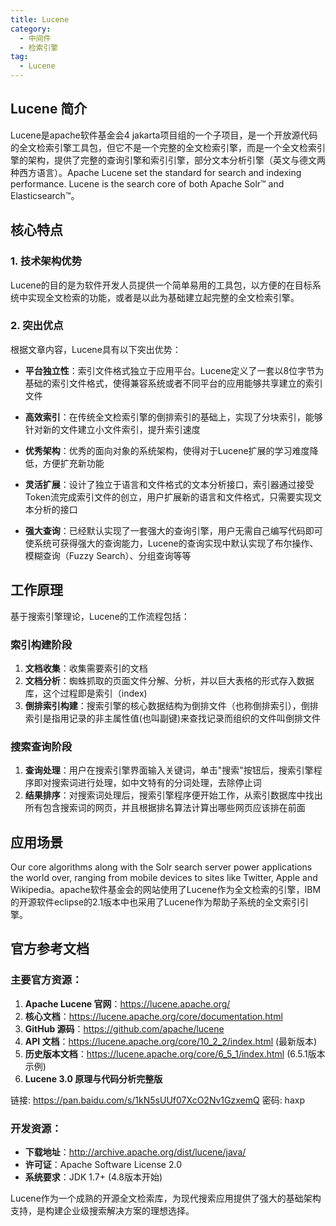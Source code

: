 ```yaml
---
title: Lucene
category:
  - 中间件
  - 检索引擎
tag:
  - Lucene
---
```


## Lucene 简介

Lucene是apache软件基金会4 jakarta项目组的一个子项目，是一个开放源代码的全文检索引擎工具包，但它不是一个完整的全文检索引擎，而是一个全文检索引擎的架构，提供了完整的查询引擎和索引引擎，部分文本分析引擎（英文与德文两种西方语言）。Apache Lucene set the standard for search and indexing performance. Lucene is the search core of both Apache Solr™ and Elasticsearch™。

## 核心特点

### 1. 技术架构优势
Lucene的目的是为软件开发人员提供一个简单易用的工具包，以方便的在目标系统中实现全文检索的功能，或者是以此为基础建立起完整的全文检索引擎。

### 2. 突出优点
根据文章内容，Lucene具有以下突出优势：

- **平台独立性**：索引文件格式独立于应用平台。Lucene定义了一套以8位字节为基础的索引文件格式，使得兼容系统或者不同平台的应用能够共享建立的索引文件

- **高效索引**：在传统全文检索引擎的倒排索引的基础上，实现了分块索引，能够针对新的文件建立小文件索引，提升索引速度

- **优秀架构**：优秀的面向对象的系统架构，使得对于Lucene扩展的学习难度降低，方便扩充新功能

- **灵活扩展**：设计了独立于语言和文件格式的文本分析接口，索引器通过接受Token流完成索引文件的创立，用户扩展新的语言和文件格式，只需要实现文本分析的接口

- **强大查询**：已经默认实现了一套强大的查询引擎，用户无需自己编写代码即可使系统可获得强大的查询能力，Lucene的查询实现中默认实现了布尔操作、模糊查询（Fuzzy Search）、分组查询等等

## 工作原理

基于搜索引擎理论，Lucene的工作流程包括：

### 索引构建阶段
1. **文档收集**：收集需要索引的文档
2. **文档分析**：蜘蛛抓取的页面文件分解、分析，并以巨大表格的形式存入数据库，这个过程即是索引（index)
3. **倒排索引构建**：搜索引擎的核心数据结构为倒排文件（也称倒排索引），倒排索引是指用记录的非主属性值(也叫副键)来查找记录而组织的文件叫倒排文件

### 搜索查询阶段  
1. **查询处理**：用户在搜索引擎界面输入关键词，单击"搜索"按钮后，搜索引擎程序即对搜索词进行处理，如中文特有的分词处理，去除停止词
2. **结果排序**：对搜索词处理后，搜索引擎程序便开始工作，从索引数据库中找出所有包含搜索词的网页，并且根据排名算法计算出哪些网页应该排在前面

## 应用场景

Our core algorithms along with the Solr search server power applications the world over, ranging from mobile devices to sites like Twitter, Apple and Wikipedia。apache软件基金会的网站使用了Lucene作为全文检索的引擎，IBM的开源软件eclipse的2.1版本中也采用了Lucene作为帮助子系统的全文索引引擎。

## 官方参考文档

### 主要官方资源：

1. **Apache Lucene 官网**：https://lucene.apache.org/
2. **核心文档**：https://lucene.apache.org/core/documentation.html
3. **GitHub 源码**：https://github.com/apache/lucene
4. **API 文档**：https://lucene.apache.org/core/10_2_2/index.html (最新版本)
5. **历史版本文档**：https://lucene.apache.org/core/6_5_1/index.html (6.5.1版本示例)
6. **Lucene 3.0 原理与代码分析完整版**

链接: https://pan.baidu.com/s/1kN5sUUf07XcO2Nv1GzxemQ 密码: haxp


### 开发资源：
- **下载地址**：http://archive.apache.org/dist/lucene/java/
- **许可证**：Apache Software License 2.0
- **系统要求**：JDK 1.7+ (4.8版本开始)

Lucene作为一个成熟的开源全文检索库，为现代搜索应用提供了强大的基础架构支持，是构建企业级搜索解决方案的理想选择。